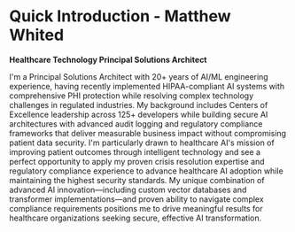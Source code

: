 # Quick Introduction - Matthew Whited
**Healthcare Technology Principal Solutions Architect**

I'm a Principal Solutions Architect with 20+ years of AI/ML engineering experience, having recently implemented HIPAA-compliant AI systems with comprehensive PHI protection while resolving complex technology challenges in regulated industries. My background includes Centers of Excellence leadership across 125+ developers while building secure AI architectures with advanced audit logging and regulatory compliance frameworks that deliver measurable business impact without compromising patient data security. I'm particularly drawn to healthcare AI's mission of improving patient outcomes through intelligent technology and see a perfect opportunity to apply my proven crisis resolution expertise and regulatory compliance experience to advance healthcare AI adoption while maintaining the highest security standards. My unique combination of advanced AI innovation—including custom vector databases and transformer implementations—and proven ability to navigate complex compliance requirements positions me to drive meaningful results for healthcare organizations seeking secure, effective AI transformation.